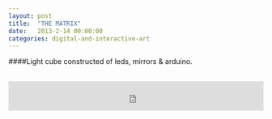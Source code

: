 ```yaml
---
layout: post
title:  "THE MATRIX"
date:   2013-2-14 00:00:00
categories: digital-and-interactive-art
---
```

####Light cube constructed of leds, mirrors & arduino.<br/><br/>

<iframe src="http://player.vimeo.com/video/56522784?title=0&amp;byline=0&amp;portrait=0" frameborder="0" width="100%" height="58"></iframe><br/><br/>
